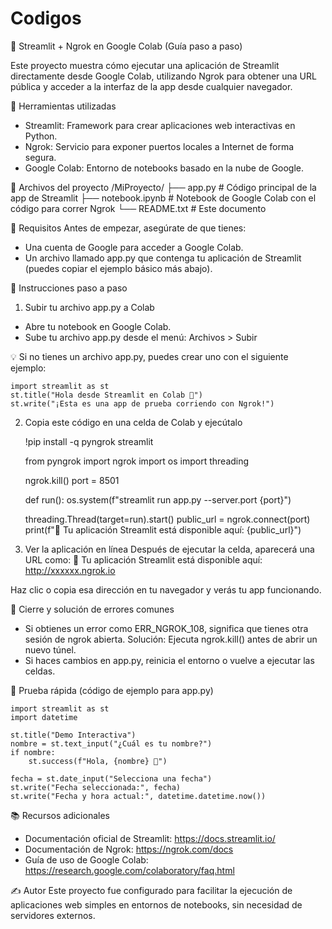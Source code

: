 # Codigos

🚀 Streamlit + Ngrok en Google Colab (Guía paso a paso)

Este proyecto muestra cómo ejecutar una aplicación de Streamlit directamente desde Google Colab, utilizando Ngrok para obtener una URL pública y acceder a la interfaz de la app desde cualquier navegador.

🧰 Herramientas utilizadas
- Streamlit: Framework para crear aplicaciones web interactivas en Python.
- Ngrok: Servicio para exponer puertos locales a Internet de forma segura.
- Google Colab: Entorno de notebooks basado en la nube de Google.

📁 Archivos del proyecto
/MiProyecto/
├── app.py          # Código principal de la app de Streamlit
├── notebook.ipynb  # Notebook de Google Colab con el código para correr Ngrok
└── README.txt      # Este documento

📌 Requisitos
Antes de empezar, asegúrate de que tienes:
- Una cuenta de Google para acceder a Google Colab.
- Un archivo llamado app.py que contenga tu aplicación de Streamlit (puedes copiar el ejemplo básico más abajo).

👣 Instrucciones paso a paso

1. Subir tu archivo app.py a Colab
- Abre tu notebook en Google Colab.
- Sube tu archivo app.py desde el menú: Archivos > Subir

💡 Si no tienes un archivo app.py, puedes crear uno con el siguiente ejemplo:

    import streamlit as st
    st.title("Hola desde Streamlit en Colab 🚀")
    st.write("¡Esta es una app de prueba corriendo con Ngrok!")

2. Copia este código en una celda de Colab y ejecútalo

    !pip install -q pyngrok streamlit

    from pyngrok import ngrok
    import os
    import threading

    ngrok.kill()
    port = 8501

    def run():
        os.system(f"streamlit run app.py --server.port {port}")

    threading.Thread(target=run).start()
    public_url = ngrok.connect(port)
    print(f"🚀 Tu aplicación Streamlit está disponible aquí: {public_url}")

3. Ver la aplicación en línea
Después de ejecutar la celda, aparecerá una URL como:
    🚀 Tu aplicación Streamlit está disponible aquí: http://xxxxxx.ngrok.io

Haz clic o copia esa dirección en tu navegador y verás tu app funcionando.

🧼 Cierre y solución de errores comunes
- Si obtienes un error como ERR_NGROK_108, significa que tienes otra sesión de ngrok abierta.
  Solución: Ejecuta ngrok.kill() antes de abrir un nuevo túnel.
- Si haces cambios en app.py, reinicia el entorno o vuelve a ejecutar las celdas.

🧪 Prueba rápida (código de ejemplo para app.py)

    import streamlit as st
    import datetime

    st.title("Demo Interactiva")
    nombre = st.text_input("¿Cuál es tu nombre?")
    if nombre:
        st.success(f"Hola, {nombre} 👋")
        
    fecha = st.date_input("Selecciona una fecha")
    st.write("Fecha seleccionada:", fecha)
    st.write("Fecha y hora actual:", datetime.datetime.now())

📚 Recursos adicionales
- Documentación oficial de Streamlit: https://docs.streamlit.io/
- Documentación de Ngrok: https://ngrok.com/docs
- Guía de uso de Google Colab: https://research.google.com/colaboratory/faq.html

✍️ Autor
Este proyecto fue configurado para facilitar la ejecución de aplicaciones web simples en entornos de notebooks, sin necesidad de servidores externos.
